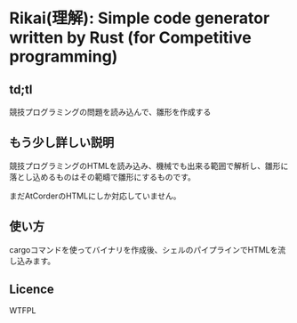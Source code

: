 # Rikai(理解): Simple code generator written by Rust (for Competitive programming)

## td;tl

競技プログラミングの問題を読み込んで、雛形を作成する

## もう少し詳しい説明

競技プログラミングのHTMLを読み込み、機械でも出来る範囲で解析し、雛形に落とし込めるものはその範疇で雛形にするものです。

まだAtCorderのHTMLにしか対応していません。

## 使い方

cargoコマンドを使ってバイナリを作成後、シェルのパイプラインでHTMLを流し込みます。

## Licence

WTFPL

